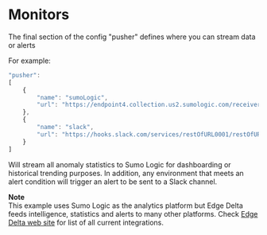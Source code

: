 # Monitors

The final section of the config "pusher" defines where you can stream data or alerts

For example:

```javascript
"pusher": 
[
    {
        "name": "sumoLogic",
        "url": "https://endpoint4.collection.us2.sumologic.com/receiver/v1/http/restOfURL0001"
    },
    {
        "name": "slack",
        "url": "https://hooks.slack.com/services/restOfURL0001/restOfURL0002/restOfURL0003"
    }
]
```

Will stream all anomaly statistics to Sumo Logic for dashboarding or historical trending purposes. In addition, any environment that meets an alert condition will trigger an alert to be sent to a Slack channel.

**Note**  
This example uses Sumo Logic as the analytics platform but Edge Delta feeds intelligence, statistics and alerts to many other platforms. Check [Edge Delta web site](https://edgedelta.com/) for list of all current integrations.

## 

